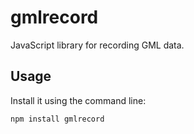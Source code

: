 # gmlrecord
JavaScript library for recording GML data.

## Usage
Install it using the command line:
```
npm install gmlrecord
```